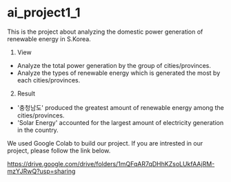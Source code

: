 # ai_project1_1

This is the project about analyzing the domestic power generation of renewable energy in S.Korea.

1. View
 - Analyze the total power generation by the group of cities/provinces. 
 - Analyze the types of renewable energy which is generated the most by each cities/provinces.
 
2. Result
 - '충청남도' produced the greatest amount of renewable energy among the cities/provinces.
 - 'Solar Energy' accounted for the largest amount of electricity generation in the country.


We used Google Colab to build our project.
If you are intrested in our project, please follow the link below.

https://drive.google.com/drive/folders/1mQFqAR7qDHhKZsoLUkfAAjRM-mzYJRwQ?usp=sharing
